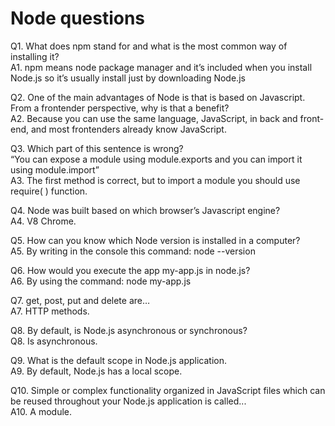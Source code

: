 # Node questions 

Q1. What does npm stand for and what is the most common way of installing it?<br>
A1. npm means node package manager and it’s included when you install Node.js so it’s usually install just by downloading Node.js

Q2. One of the main advantages of Node is that is based on Javascript. From a frontender perspective, why is that a benefit?<br>
A2. Because you can use the same language, JavaScript, in back and front-end, and most frontenders already know JavaScript.

Q3. Which part of this sentence is wrong? <br>
“You can expose a module using module.exports and you can import it using module.import”<br>
A3. The first method is correct, but to import a module you should use require( ) function.

Q4. Node was built based on which browser’s Javascript engine?<br>
A4. V8 Chrome.

Q5. How can you know which Node version is installed in a computer?<br>
A5. By writing in the console this command: node --version

Q6. How would you execute the app my-app.js in node.js? <br>
A6. By using the command: node my-app.js

Q7. get, post, put and delete are…<br>
A7. HTTP methods.

Q8. By default, is Node.js asynchronous or synchronous?<br>
Q8. Is asynchronous.

Q9. What is the default scope in Node.js application. <br>
A9. By default, Node.js has a local scope.

Q10. Simple or complex functionality organized in JavaScript files which can be reused throughout your Node.js application is called...<br>
A10. A module.
